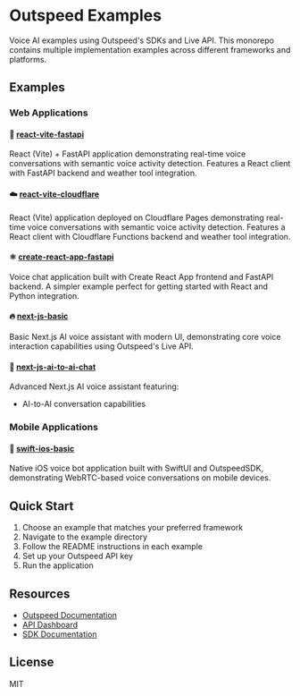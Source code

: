 # Outspeed Examples

Voice AI examples using Outspeed's SDKs and Live API. This monorepo contains multiple implementation examples across different frameworks and platforms.

## Examples

### Web Applications

#### 🚀 [react-vite-fastapi](./react-vite-fastapi/)

React (Vite) + FastAPI application demonstrating real-time voice conversations with semantic voice activity detection. Features a React client with FastAPI backend and weather tool integration.

#### ☁️ [react-vite-cloudflare](./react-vite-cloudflare/)

React (Vite) application deployed on Cloudflare Pages demonstrating real-time voice conversations with semantic voice activity detection. Features a React client with Cloudflare Functions backend and weather tool integration.

#### ⚛️ [create-react-app-fastapi](./create-react-app-fastapi/)

Voice chat application built with Create React App frontend and FastAPI backend. A simpler example perfect for getting started with React and Python integration.

#### 🔥 [next-js-basic](./next-js-basic/)

Basic Next.js AI voice assistant with modern UI, demonstrating core voice interaction capabilities using Outspeed's Live API.

#### 🤖 [next-js-ai-to-ai-chat](./next-js-ai-to-ai-chat/)

Advanced Next.js AI voice assistant featuring:

- AI-to-AI conversation capabilities

### Mobile Applications

#### 📱 [swift-ios-basic](./swift-ios-basic/)

Native iOS voice bot application built with SwiftUI and OutspeedSDK, demonstrating WebRTC-based voice conversations on mobile devices.

## Quick Start

1. Choose an example that matches your preferred framework
2. Navigate to the example directory
3. Follow the README instructions in each example
4. Set up your Outspeed API key
5. Run the application

## Resources

- [Outspeed Documentation](https://docs.outspeed.com)
- [API Dashboard](https://dashboard.outspeed.com)
- [SDK Documentation](https://docs.outspeed.com/)

## License

MIT
